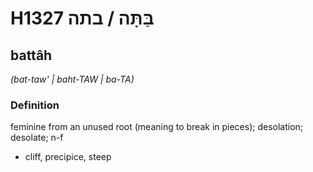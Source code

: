 # H1327 בַּתָּה / בתה

## battâh

_(bat-taw' | baht-TAW | ba-TA)_

### Definition

feminine from an unused root (meaning to break in pieces); desolation; desolate; n-f

- cliff, precipice, steep
